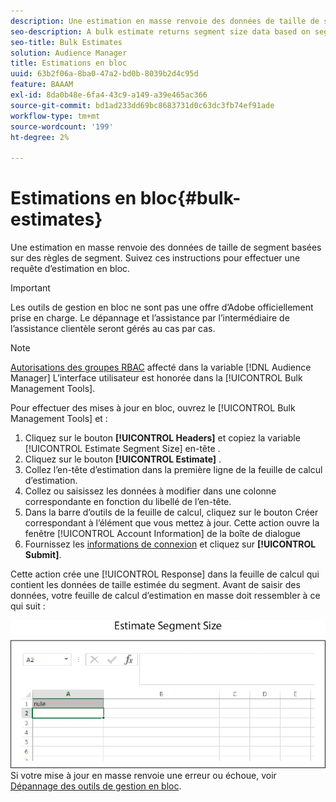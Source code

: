 ```yaml
---
description: Une estimation en masse renvoie des données de taille de segment basées sur des règles de segment. Suivez ces instructions pour effectuer une requête d’estimation en bloc.
seo-description: A bulk estimate returns segment size data based on segment rules. Follow these instructions to make a bulk estimate request.
seo-title: Bulk Estimates
solution: Audience Manager
title: Estimations en bloc
uuid: 63b2f06a-8ba0-47a2-bd0b-8039b2d4c95d
feature: BAAAM
exl-id: 8da0b48e-6fa4-43c9-a149-a39e465ac366
source-git-commit: bd1ad233dd69bc8683731d0c63dc3fb74ef91ade
workflow-type: tm+mt
source-wordcount: '199'
ht-degree: 2%

---
```


# Estimations en bloc{#bulk-estimates}

Une estimation en masse renvoie des données de taille de segment basées sur des règles de segment. Suivez ces instructions pour effectuer une requête d’estimation en bloc.

>[!IMPORTANT]
>
>Les outils de gestion en bloc ne sont pas une offre d’Adobe officiellement prise en charge. Le dépannage et l’assistance par l’intermédiaire de l’assistance clientèle seront gérés au cas par cas.

<!-- 

t_bulk_estimates.xml

 -->

>[!NOTE]
>
>[Autorisations des groupes RBAC](../../features/administration/administration-overview.md) affecté dans la variable [!DNL Audience Manager] L’interface utilisateur est honorée dans la [!UICONTROL Bulk Management Tools].

Pour effectuer des mises à jour en bloc, ouvrez le [!UICONTROL Bulk Management Tools] et :

1. Cliquez sur le bouton **[!UICONTROL Headers]** et copiez la variable [!UICONTROL Estimate Segment Size] en-tête .
2. Cliquez sur le bouton **[!UICONTROL Estimate]** .
3. Collez l’en-tête d’estimation dans la première ligne de la feuille de calcul d’estimation.
4. Collez ou saisissez les données à modifier dans une colonne correspondante en fonction du libellé de l’en-tête.
5. Dans la barre d’outils de la feuille de calcul, cliquez sur le bouton Créer correspondant à l’élément que vous mettez à jour.
Cette action ouvre la fenêtre [!UICONTROL Account Information] de la boîte de dialogue
6. Fournissez les [informations de connexion](../../reference/bulk-management-tools/bulk-management-intro.md#auth-reqs) et cliquez sur **[!UICONTROL Submit]**.

Cette action crée une [!UICONTROL Response] dans la feuille de calcul qui contient les données de taille estimée du segment. Avant de saisir des données, votre feuille de calcul d’estimation en masse doit ressembler à ce qui suit :

![](assets/estimate.png)
Si votre mise à jour en masse renvoie une erreur ou échoue, voir [Dépannage des outils de gestion en bloc](../../reference/bulk-management-tools/bulk-troubleshooting.md).

